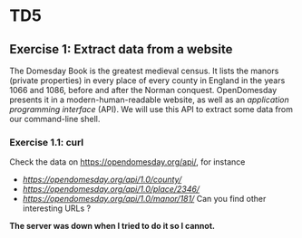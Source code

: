 # TD5
## Exercise 1: Extract data from a website
The Domesday Book is the greatest medieval census. It lists the manors (private properties) in every place of every county in England in the years 1066 and 1086, before and after the Norman conquest. OpenDomesday presents it in a modern-human-readable website, as well as an *application programming interface* (API). We will use this API to extract some data from our command-line shell.

### Exercise 1.1: curl

Check the data on https://opendomesday.org/api/, for instance
- *https://opendomesday.org/api/1.0/county/*
- *https://opendomesday.org/api/1.0/place/2346/*
- *https://opendomesday.org/api/1.0/manor/181/*
Can you find other interesting URLs ?

**The server was down when I tried to do it so I cannot.**
